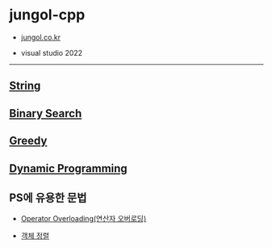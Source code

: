 # jungol-cpp

- [jungol.co.kr](jungol.co.kr)

- visual studio 2022


---
## [String](http://www.jungol.co.kr/bbs/board.php?bo_table=pbank&wr_id=4611&sca=2050)

## [Binary Search](http://www.jungol.co.kr/bbs/board.php?bo_table=pbank&wr_id=2857&sca=30)

## [Greedy](http://www.jungol.co.kr/bbs/board.php?bo_table=pbank&wr_id=2861&sca=3050)

## [Dynamic Programming](http://www.jungol.co.kr/bbs/board.php?bo_table=pbank&wr_id=2862&sca=3060)

## PS에 유용한 문법

- [Operator Overloading(연산자 오버로딩)](http://www.jungol.co.kr/bbs/board.php?bo_table=pbank&wr_id=4000&sca=3010)

- [객체 정렬](http://www.jungol.co.kr/bbs/board.php?bo_table=pbank&wr_id=2860&sca=3010)